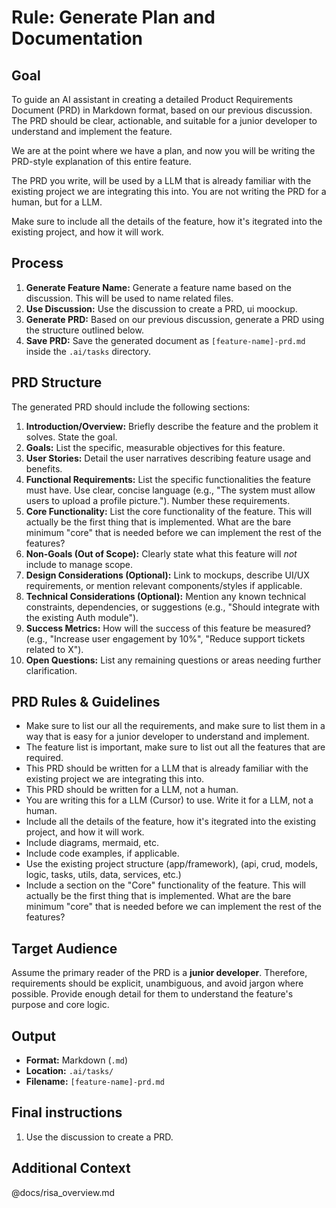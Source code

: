 # Rule: Generate Plan and Documentation

## Goal

To guide an AI assistant in creating a detailed Product Requirements Document (PRD) in Markdown format, based on our previous discussion. The PRD should be clear, actionable, and suitable for a junior developer to understand and implement the feature.

We are at the point where we have a plan, and now you will be writing the PRD-style explanation of this entire feature.

The PRD you write, will be used by a LLM that is already familiar with the existing project we are integrating this into. You are not writing the PRD for a human, but for a LLM.

Make sure to include all the details of the feature, how it's itegrated into the existing project, and how it will work.

## Process

1. **Generate Feature Name:** Generate a feature name based on the discussion. This will be used to name related files.
1. **Use Discussion:** Use the discussion to create a PRD, ui moockup.
3. **Generate PRD:** Based on our previous discussion, generate a PRD using the structure outlined below.
4. **Save PRD:** Save the generated document as `[feature-name]-prd.md` inside the `.ai/tasks` directory.

## PRD Structure

The generated PRD should include the following sections:

1. **Introduction/Overview:** Briefly describe the feature and the problem it solves. State the goal.
2. **Goals:** List the specific, measurable objectives for this feature.
3. **User Stories:** Detail the user narratives describing feature usage and benefits.
4. **Functional Requirements:** List the specific functionalities the feature must have. Use clear, concise language (e.g., "The system must allow users to upload a profile picture."). Number these requirements.
5. **Core Functionality:** List the core functionality of the feature. This will actually be the first thing that is implemented. What are the bare minimum "core" that is needed before we can implement the rest of the features?
6. **Non-Goals (Out of Scope):** Clearly state what this feature will *not* include to manage scope.
7. **Design Considerations (Optional):** Link to mockups, describe UI/UX requirements, or mention relevant components/styles if applicable.
8. **Technical Considerations (Optional):** Mention any known technical constraints, dependencies, or suggestions (e.g., "Should integrate with the existing Auth module").
9. **Success Metrics:** How will the success of this feature be measured? (e.g., "Increase user engagement by 10%", "Reduce support tickets related to X").
10. **Open Questions:** List any remaining questions or areas needing further clarification.

## PRD Rules & Guidelines

- Make sure to list our all the requirements, and make sure to list them in a way that is easy for a junior developer to understand and implement.
- The feature list is important, make sure to list out all the features that are required.
- This PRD should be written for a LLM that is already familiar with the existing project we are integrating this into.
- This PRD should be written for a LLM, not a human.
- You are writing this for a LLM (Cursor) to use. Write it for a LLM, not a human.
- Include all the details of the feature, how it's itegrated into the existing project, and how it will work.
- Include diagrams, mermaid, etc.
- Include code examples, if applicable.
- Use the existing project structure (app/framework), (api, crud, models, logic, tasks, utils, data, services, etc.)
- Include a section on the "Core" functionality of the feature. This will actually be the first thing that is implemented. What are the bare minimum "core" that is needed before we can implement the rest of the features?

## Target Audience

Assume the primary reader of the PRD is a **junior developer**. Therefore, requirements should be explicit, unambiguous, and avoid jargon where possible. Provide enough detail for them to understand the feature's purpose and core logic.

## Output

- **Format:** Markdown (`.md`)
- **Location:** `.ai/tasks/`
- **Filename:** `[feature-name]-prd.md`

## Final instructions

1. Use the discussion to create a PRD.

## Additional Context

@docs/risa_overview.md
